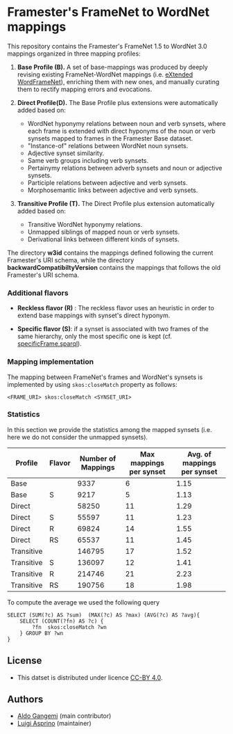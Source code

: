 # Framester's FrameNet to WordNet mappings

This repository contains the Framester's FrameNet 1.5 to WordNet 3.0 mappings organized in three mapping profiles:

1. **Base Profile (B).**  A set of base-mappings was produced by deeply revising existing FrameNet-WordNet mappings (i.e. [eXtended WordFrameNet](https://adimen.si.ehu.es/web/WordFrameNet)),  enriching them with new ones, and manually curating them to rectify mapping errors and evocations.


2. **Direct Profile(D).** The Base Profile plus extensions were automatically added based on:
    - WordNet hyponymy relations between noun and verb synsets, where each frame is extended with direct hyponyms of the noun or verb synsets mapped to frames in the Framester Base dataset.
    - "Instance-of" relations between WordNet noun synsets.
    - Adjective synset similarity.
    - Same verb groups including verb synsets.
    - Pertainymy relations between adverb synsets and noun or adjective synsets.
    - Participle relations between adjective and verb synsets.
    - Morphosemantic links between adjective and verb synsets.
    
    
3. **Transitive Profile (T).** The Direct Profile plus extension automatically added based on:
    - Transitive WordNet hyponymy relations.
    - Unmapped siblings of mapped noun or verb synsets.
    - Derivational links between different kinds of synsets.


The directory **w3id** contains the mappings defined following the current Framester's URI schema, while the directory **backwardCompatibiltyVersion** contains the mappings that follows the old Framester's URI schema.

### Additional flavors

- **Reckless flavor (R)** : The reckless flavor uses an heuristic in order to extend base mappings with synset's direct hyponym.

- **Specific flavor (S)**: if a synset is associated with two frames of the same hierarchy, only the most specific one is kept (cf. [specificFrame.sparql](specificFrame.sparql)). 


### Mapping implementation

The mapping between FrameNet's frames and WordNet's synsets is implemented by using ``skos:closeMatch`` property as follows:

```
<FRAME_URI> skos:closeMatch <SYNSET_URI>
```

### Statistics 

In this section we provide the statistics among the mapped synsets (i.e. here we do not consider the unmapped synsets).

|Profile|Flavor|Number of Mappings|Max mappings per synset|Avg. of mappings per synset|
|-|-|-|-|-|
|Base||9337|6|1.15|
|Base|S|9217|5|1.13|
|Direct||58250|11|1.29|
|Direct|S|55597|11|1.23|
|Direct|R|69824|14|1.55|
|Direct|RS|65537|11|1.45|
|Transitive||146795|17|1.52|
|Transitive|S|136097|12|1.41|
|Transitive|R|214746|21|2.23|
|Transitive|RS|190756|18|1.98|

To compute the average we used the following query

```[sparql]
SELECT (SUM(?c) AS ?sum)  (MAX(?c) AS ?max) (AVG(?c) AS ?avg){
	SELECT (COUNT(?fn) AS ?c) {
		?fn  skos:closeMatch ?wn
	} GROUP BY ?wn
}
```

## License

- This datset is distributed under licence [CC-BY 4.0](https://creativecommons.org/licenses/by/4.0/).

## Authors

- [Aldo Gangemi](mailto:aldo.gangemi@cnr.it) (main contributor)
- [Luigi Asprino](mailto:luigi.asprino@istc.cnr.it) (maintainer)
